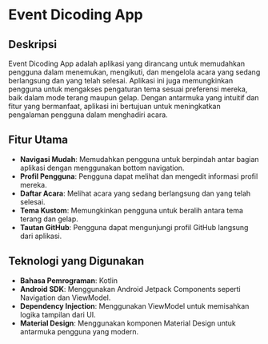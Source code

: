 # Event Dicoding App

## Deskripsi
Event Dicoding App adalah aplikasi yang dirancang untuk memudahkan pengguna dalam menemukan, mengikuti, dan mengelola acara yang sedang berlangsung dan yang telah selesai. Aplikasi ini juga memungkinkan pengguna untuk mengakses pengaturan tema sesuai preferensi mereka, baik dalam mode terang maupun gelap. Dengan antarmuka yang intuitif dan fitur yang bermanfaat, aplikasi ini bertujuan untuk meningkatkan pengalaman pengguna dalam menghadiri acara.

## Fitur Utama
- **Navigasi Mudah**: Memudahkan pengguna untuk berpindah antar bagian aplikasi dengan menggunakan bottom navigation.
- **Profil Pengguna**: Pengguna dapat melihat dan mengedit informasi profil mereka.
- **Daftar Acara**: Melihat acara yang sedang berlangsung dan yang telah selesai.
- **Tema Kustom**: Memungkinkan pengguna untuk beralih antara tema terang dan gelap.
- **Tautan GitHub**: Pengguna dapat mengunjungi profil GitHub langsung dari aplikasi.

## Teknologi yang Digunakan
- **Bahasa Pemrograman**: Kotlin
- **Android SDK**: Menggunakan Android Jetpack Components seperti Navigation dan ViewModel.
- **Dependency Injection**: Menggunakan ViewModel untuk memisahkan logika tampilan dari UI.
- **Material Design**: Menggunakan komponen Material Design untuk antarmuka pengguna yang modern.

